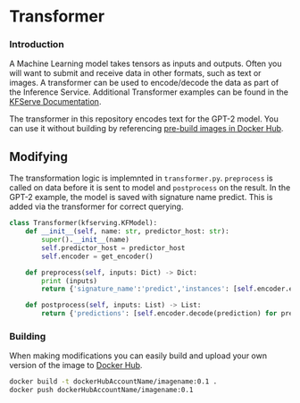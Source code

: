 # Transformer

### Introduction

A Machine Learning model takes tensors as inputs and outputs. Often you will want to submit and receive data in other formats, such as text or images. A transformer can be used to encode/decode the data as part of the Inference Service. Additional Transformer examples can be found in the [KFServe Documentation](https://github.com/kubeflow/kfserving/tree/master/docs/samples/transformer/image_transformer).

The transformer in this repository encodes text for the GPT-2 model. You can use it without building by referencing [pre-build images in Docker Hub](https://hub.docker.com/repository/docker/coreweave/gpt-transformer).

## Modifying

The transformation logic is implemnted in `transformer.py`. `preprocess` is called on data before it is sent to model and `postprocess` on the result. In the GPT-2 example, the model is saved with signature name predict. This is added via the transformer for correct querying.

```python
class Transformer(kfserving.KFModel):
    def __init__(self, name: str, predictor_host: str):
        super().__init__(name)
        self.predictor_host = predictor_host
        self.encoder = get_encoder()

    def preprocess(self, inputs: Dict) -> Dict:
        print (inputs)
        return {'signature_name':'predict','instances': [self.encoder.encode(instance) for instance in inputs['instances']]}

    def postprocess(self, inputs: List) -> List:
        return {'predictions': [self.encoder.decode(prediction) for prediction in inputs['predictions']]}
```

### Building

When making modifications you can easily build and upload your own version of the image to [Docker Hub](http://hub.docker.com).

```bash
docker build -t dockerHubAccountName/imagename:0.1 .
docker push dockerHubAccountName/imagename:0.1
```

